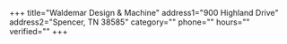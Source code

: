 +++
title="Waldemar Design & Machine"
address1="900 Highland Drive"
address2="Spencer, TN 38585"
category=""
phone=""
hours=""
verified=""
+++
